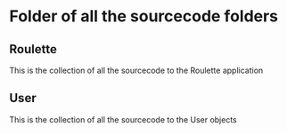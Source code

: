 # Folder of all the sourcecode folders
## Roulette
This is the collection of all the sourcecode to the Roulette application

## User
This is the collection of all the sourcecode to the User objects

